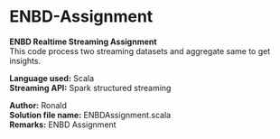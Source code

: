 # ENBD-Assignment
**ENBD Realtime Streaming Assignment**                                                    
This code process two streaming datasets and aggregate same to get insights.  

**Language used:** Scala                                    
**Streaming API:** Spark structured streaming   

**Author:** Ronald                                  
**Solution file name:** ENBDAssignment.scala                                
**Remarks:** ENBD Assignment                                            

 
